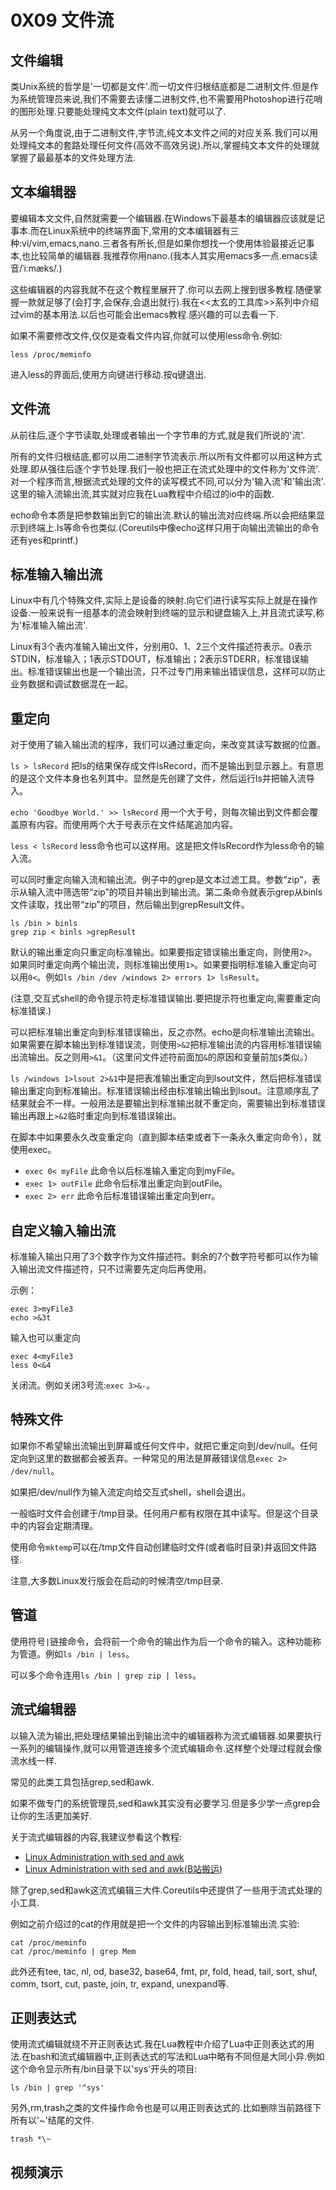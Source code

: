 # 0X09 文件流

## 文件编辑

类Unix系统的哲学是'一切都是文件'.而一切文件归根结底都是二进制文件.但是作为系统管理员来说,我们不需要去读懂二进制文件,也不需要用Photoshop进行花哨的图形处理.只要能处理纯文本文件(plain text)就可以了.

从另一个角度说,由于二进制文件,字节流,纯文本文件之间的对应关系.我们可以用处理纯文本的套路处理任何文件(高效不高效另说).所以,掌握纯文本文件的处理就掌握了最最基本的文件处理方法.

## 文本编辑器

要编辑本文文件,自然就需要一个编辑器.在Windows下最基本的编辑器应该就是记事本.而在Linux系统中的终端界面下,常用的文本编辑器有三种:vi/vim,emacs,nano.三者各有所长,但是如果你想找一个使用体验最接近记事本,也比较简单的编辑器.我推荐你用nano.(我本人其实用emacs多一点.emacs读音/ˈiːmæks/.)

这些编辑器的内容我就不在这个教程里展开了.你可以去网上搜到很多教程.随便掌握一款就足够了(会打字,会保存,会退出就行).我在<<太玄的工具库>>系列中介绍过vim的基本用法.以后也可能会出emacs教程.感兴趣的可以去看一下.

如果不需要修改文件,仅仅是查看文件内容,你就可以使用less命令.例如:

```shell
less /proc/meminfo
```

进入less的界面后,使用方向键进行移动.按q键退出.

## 文件流

从前往后,逐个字节读取,处理或者输出一个字节串的方式,就是我们所说的'流'.

所有的文件归根结底,都可以用二进制字节流表示.所以所有文件都可以用这种方式处理.即从强往后逐个字节处理.我们一般也把正在流式处理中的文件称为'文件流'.对一个程序而言,根据流式处理的文件的读写模式不同,可以分为'输入流'和'输出流'.这里的输入流输出流,其实就对应我在Lua教程中介绍过的io中的函数.

echo命令本质是把参数输出到它的输出流.默认的输出流对应终端.所以会把结果显示到终端上.ls等命令也类似.(Coreutils中像echo这样只用于向输出流输出的命令还有yes和printf.)

## 标准输入输出流

Linux中有几个特殊文件,实际上是设备的映射.向它们进行读写实际上就是在操作设备.一般来说有一组基本的流会映射到终端的显示和键盘输入上,并且流式读写,称为'标准输入输出流'.

Linux有3个表内准输入输出文件，分别用0、1、2三个文件描述符表示。0表示STDIN，标准输入；1表示STDOUT，标准输出；2表示STDERR，标准错误输出。标准错误输出也是一个输出流，只不过专门用来输出错误信息，这样可以防止业务数据和调试数据混在一起。

## 重定向

对于使用了输入输出流的程序，我们可以通过重定向，来改变其读写数据的位置。

`ls > lsRecord` 把ls的结果保存成文件lsRecord，而不是输出到显示器上。有意思的是这个文件本身也名列其中。显然是先创建了文件，然后运行ls并把输入流导入。

`echo 'Goodbye World.' >> lsRecord` 用一个大于号，则每次输出到文件都会覆盖原有内容。而使用两个大于号表示在文件结尾追加内容。

`less < lsRecord` less命令也可以这样用。这是把文件lsRecord作为less命令的输入流。

可以同时重定向输入流和输出流。例子中的grep是文本过滤工具。参数“zip”，表示从输入流中筛选带“zip”的项目并输出到输出流。第二条命令就表示grep从binls文件读取，找出带“zip”的项目，然后输出到grepResult文件。

```shell
ls /bin > binls
grep zip < binls >grepResult
```

默认的输出重定向只重定向标准输出。如果要指定错误输出重定向，则使用`2>`。如果同时重定向两个输出流，则标准输出使用`1>`。如果要指明标准输入重定向可以用`0<`。例如`ls /bin /dev /windows 2> errors 1> lsResult`。

(注意,交互式shell的命令提示符走标准错误输出.要把提示符也重定向,需要重定向标准错误.)

可以把标准输出重定向到标准错误输出，反之亦然。echo是向标准输出流输出。如果需要在脚本输出到标准错误流，则使用`>&2`把标准输出流的内容用标准错误输出流输出。反之则用`>&1`。（这里问文件述符前面加`&`的原因和变量前加`$`类似。）

`ls /windows 1>lsout 2>&1`中是把表准输出重定向到lsout文件，然后把标准错误输出重定向到标准输出。标准错误输出经由标准输出输出到lsout。注意顺序乱了结果就会不一样。一般用法是要输出到标准输出就不重定向，需要输出到标准错误输出再跟上`>&2`临时重定向到标准错误输出。

在脚本中如果要永久改变重定向（直到脚本结束或者下一条永久重定向命令），就使用exec。

* `exec 0< myFile` 此命令以后标准输入重定向到myFile。 
* `exec 1> outFile` 此命令后标准出重定向到outFile。
* `exec 2> err` 此命令后标准错误输出重定向到err。

## 自定义输入输出流

标准输入输出只用了3个数字作为文件描述符。剩余的7个数字符号都可以作为输入输出流文件描述符，只不过需要先定向后再使用。

示例：

```shell
exec 3>myFile3
echo >&3t
```

输入也可以重定向

```shell
exec 4<myFile3
less 0<&4
```

关闭流。例如关闭3号流:`exec 3>&-`。

## 特殊文件

如果你不希望输出流输出到屏幕或任何文件中，就把它重定向到/dev/null。任何定向到这里的数据都会被丢弃。一种常见的用法是屏蔽错误信息`exec 2> /dev/null`。

如果把/dev/null作为输入流定向给交互式shell，shell会退出。

一般临时文件会创建于/tmp目录。任何用户都有权限在其中读写。但是这个目录中的内容会定期清理。

使用命令`mktemp`可以在/tmp文件自动创建临时文件(或者临时目录)并返回文件路径.

注意,大多数Linux发行版会在启动的时候清空/tmp目录.

## 管道

使用符号`|`链接命令，会将前一个命令的输出作为后一个命令的输入。这种功能称为管道。例如`ls /bin | less`。

可以多个命令连用`ls /bin | grep zip | less`。

## 流式编辑器

以输入流为输出,把处理结果输出到输出流中的编辑器称为流式编辑器.如果要执行一系列的编辑操作,就可以用管道连接多个流式编辑命令.这样整个处理过程就会像流水线一样.

常见的此类工具包括grep,sed和awk.

如果不做专门的系统管理员,sed和awk其实没有必要学习.但是多少学一点grep会让你的生活更加美好.

关于流式编辑器的内容,我建议参看这个教程:

* [Linux Administration with sed and awk](https://www.pluralsight.com/courses/linux-administration-sed-awk)
* [Linux Administration with sed and awk(B站搬运)](https://www.bilibili.com/video/av9273402/)

除了grep,sed和awk这流式编辑三大件.Coreutils中还提供了一些用于流式处理的小工具.

例如之前介绍过的cat的作用就是把一个文件的内容输出到标准输出流.实验:

```shell
cat /proc/meminfo
cat /proc/meminfo | grep Mem
```

此外还有tee, tac, nl, od, base32, base64, fmt, pr, fold, head, tail, sort, shuf, comm, tsort, cut, paste, join, tr, expand, unexpand等.

## 正则表达式

使用流式编辑就绕不开正则表达式.我在Lua教程中介绍了Lua中正则表达式的用法.在bash和流式编辑器中,正则表达式的写法和Lua中略有不同但是大同小异.例如这个命令显示所有/bin目录下以'sys'开头的项目:

```shell
ls /bin | grep '^sys'
```

另外,rm,trash之类的文件操作命令也是可以用正则表达式的.比如删除当前路径下所有以'~'结尾的文件.

```shell
trash *\~
```

## 视频演示
